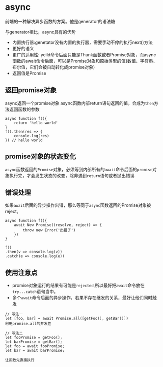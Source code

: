 # async 
前端的一种解决异步函数的方案。他是generator的语法糖

与generator相比，async具有的优势
- 内置执行器:genetator没有内置的执行器，需要手动不停的执行next()方法
- 更好的语义
- 更广的适用性: yeild命令后面只能是Thunk函数或者Promise对象，而async函数的await命令后面，可以是Promise对象和原始类型的值(数值、字符串、布尔值，它们会被自动转化成promise对象)
- 返回值是Promise

## 返回promise对象
async返回一个promise对象
async函数内部return语句返回的值，会成为`then`方法返回函数的参数
```
async function f(){
    return 'hello world'
}
f().then(res => {
    console.log(res)
}) // hello world
```

## promise对象的状态变化
`async`函数返回的`Promise`对象，必须等到内部所有的`await`命令后面的`promise`对象执行完，才会发生状态的改变，除非遇到`return`语句或者抛出错误

## 错误处理
如果`await`后面的异步操作出错，那么等同于`async`函数返回的Promise对象被reject。
```
async function f(){
    await New Promise((resolve, reject) => {
        throw new Error('出错了')
    })
}

f()
.then(v => console.log(v))
.catch(e => console.log(e))
```

## 使用注意点
- promise对象运行的结果有可能是`rejected`,所以最好把`await`命令放在`try...catch`语句当中。
- 多个`await`命令后面的异步操作，若果不存在继发的关系，最好让他们同时触发
```
// 写法一
let [foo, bar] = await Promise.all([getFoo(), getBar()])
利用promise.all的并发性

// 写法二
let fooPromise = getFoo();
let barPromise = getBar();
let foo = await fooPromise;
let bar = await barPromise;

让函数先直接执行
```
